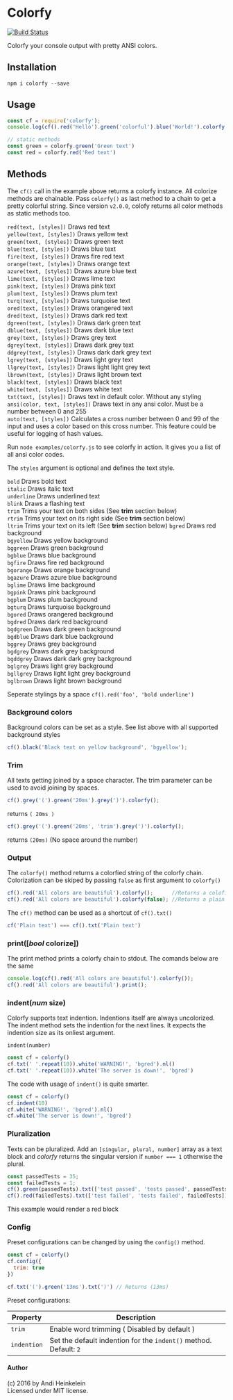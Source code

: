 Colorfy
=======

[![Build Status](https://travis-ci.org/Andifeind/colorfy.svg?branch=master)](https://travis-ci.org/Andifeind/colorfy)

Colorfy your console output with pretty ANSI colors.

Installation
------------

```shell
npm i colorfy --save
```

Usage
-----

```js
const cf = require('colorfy');
console.log(cf().red('Hello').green('colorful').blue('World!').colorfy());

// static methods
const green = colorfy.green('Green text')
const red = colorfy.red('Red text')
```

Methods
-------

The `cf()` call in the example above returns a colorfy instance. All colorize methods are chainable.
Pass `colorfy()` as last method to a chain to get a pretty colorful string.
Since version `v2.0.0`, colofy returns all color methods as static methods too.

`red(text, [styles])` Draws red text  
`yellow(text, [styles])` Draws yellow text  
`green(text, [styles])` Draws green text  
`blue(text, [styles])` Draws blue text  
`fire(text, [styles])` Draws fire red text  
`orange(text, [styles])` Draws orange text  
`azure(text, [styles])` Draws azure blue text  
`lime(text, [styles])` Draws lime text  
`pink(text, [styles])` Draws pink text  
`plum(text, [styles])` Draws plum text  
`turq(text, [styles])` Draws turquoise text  
`ored(text, [styles])` Draws orangered text  
`dred(text, [styles])` Draws dark red text  
`dgreen(text, [styles])` Draws dark green text  
`dblue(text, [styles])` Draws dark blue text  
`grey(text, [styles])` Draws grey text  
`dgrey(text, [styles])` Draws dark grey text  
`ddgrey(text, [styles])` Draws dark dark grey text  
`lgrey(text, [styles])` Draws light grey text  
`llgrey(text, [styles])` Draws light light grey text  
`lbrown(text, [styles])` Draws light brown text  
`black(text, [styles])` Draws black text  
`white(text, [styles])` Draws white text  
`txt(text, [styles])` Draws text in default color. Without any styling  
`ansi(color, text, [styles])` Draws text in any ansi color. Must be a number between 0 and 255  
`auto(text, [styles])` Calculates a cross number between 0 and 99 of the input and uses a color based on this cross number. This feature could be useful for logging of hash values.  

Run `node examples/colorfy.js` to see colorfy in action. It gives you a list of all ansi color codes.  

The `styles` argument is optional and defines the text style.

`bold` Draws bold text  
`italic` Draws italic text  
`underline` Draws underlined text  
`blink` Draws a flashing text  
`trim` Trims your text on both sides (See **trim** section below)  
`rtrim` Trims your text on its right side (See **trim** section below)  
`ltrim` Trims your text on its left (See **trim** section below)
`bgred` Draws red background  
`bgyellow` Draws yellow background  
`bggreen` Draws green background  
`bgblue` Draws blue background  
`bgfire` Draws fire red background  
`bgorange` Draws orange background  
`bgazure` Draws azure blue background  
`bglime` Draws lime background  
`bgpink` Draws pink background  
`bgplum` Draws plum background  
`bgturq` Draws turquoise background  
`bgored` Draws orangered background  
`bgdred` Draws dark red background  
`bgdgreen` Draws dark green background  
`bgdblue` Draws dark blue background  
`bggrey` Draws grey background  
`bgdgrey` Draws dark grey background  
`bgddgrey` Draws dark dark grey background  
`bglgrey` Draws light grey background  
`bgllgrey` Draws light light grey background  
`bglbrown` Draws light brown background  

Seperate stylings by a space `cf().red('foo', 'bold underline')`

### Background colors

Background colors can be set as a style. See list above with all supported background styles

```js
cf().black('Black text on yellow background', 'bgyellow');
```


### Trim

All texts getting joined by a space character. The trim parameter can be used to avoid joining by spaces.

```js
cf().grey('(').green('20ms').grey(')').colorfy();
```
returns `( 20ms )`


```js
cf().grey('(').green('20ms', 'trim').grey(')').colorfy();
```
returns `(20ms)` (No space around the number)

### Output

The `colorfy()` method returns a colorfied string of the colorfy chain. Colorization can be skiped by passing `false` as first argument to `colorfy()`

```js
cf().red('All colors are beautiful').colorfy();      //Returns a colofied string
cf().red('All colors are beautiful').colorfy(false); //Returns a plain string
```

The `cf()` method can be used as a shortcut of `cf().txt()`

```js
cf('Plain text') === cf().txt('Plain text')
```

### print([*bool* colorize])

The print method prints a colorfy chain to stdout.
The comands below are the same

```js
console.log(cf().red('All colors are beautiful').colorfy());
cf().red('All colors are beautiful').print();
```

### indent(*num* size)

Colorfy supports text indention. Indentions itself are always uncolorized.
The indent method sets the indention for the next lines. It expects the indention size as its onliest argument.

`indent(number)`

```js
const cf = colorfy()
cf.txt(' '.repeat(10)).white('WARNING!', 'bgred').nl()
cf.txt(' '.repeat(10)).white('The server is down!', 'bgred')
```
The code with usage of `indent()` is quite smarter.

```js
const cf = colorfy()
cf.indent(10)
cf.white('WARNING!', 'bgred').nl()
cf.white('The server is down!', 'bgred')
```

### Pluralization

Texts can be pluralized. Add an `[singular, plural, number]` array as a text block and *colorfy* returns the singular version if `number === 1` otherwise the plural.

```js
const passedTests = 35;
const failedTests = 1;
cf().green(passedTests).txt(['test passed', 'tests passed', passedTests]).print());
cf().red(failedTests).txt(['test failed', 'tests failed', failedTests]).print());
```


This example would render a red block

### Config

Preset configurations can be changed by using the `config()` method.

```js
const cf = colorfy()
cf.config({
  trim: true
})

cf.txt('(').green('13ms').txt(')') // Returns (13ms)
```

Preset configurations:

| Property    | Description                                                       |
| ----------- | ----------------------------------------------------------------- |
| `trim`      | Enable word trimming ( Disabled by default )                      |
| `indention` | Set the default indention for the `indent()` method. Default: `2` |




#### Author

(c) 2016 by Andi Heinkelein  
Licensed under MIT license.

